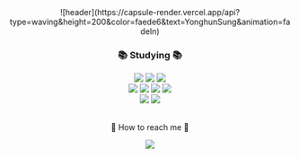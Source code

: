 <div align=center>
	![header](https://capsule-render.vercel.app/api?type=waving&height=200&color=faede6&text=YonghunSung&animation=fadeIn)
</div>

<div align=center>
	<h3>📚 Studying 📚</h3>
</div>
<div align="center">
	<img src="https://img.shields.io/badge/Java-007396?style=for-the-badge&logo=Conda-Forge&logoColor=white" />
	<img src ="https://img.shields.io/badge/Python-3776AB.svg?&style=for-the-badge&logo=Python&logoColor=white"/>
	<img src ="https://img.shields.io/badge/C-A8B9CC.svg?&style=for-the-badge&logo=C&logoColor=white"/>
	<br>
	<img src="https://img.shields.io/badge/HTML5-E34F26?style=for-the-badge&logo=HTML5&logoColor=white" />
	<img src="https://img.shields.io/badge/CSS3-1572B6?style=for-the-badge&logo=CSS3&logoColor=white" />
	<img src="https://img.shields.io/badge/JavaScript-F7DF1E?style=for-the-badge&logo=JavaScript&logoColor=white" />
	<img src="https://img.shields.io/badge/jQuery-0769AD?style=for-the-badge&logo=jQuery&logoColor=white" />
	<br>
	<img src="https://img.shields.io/badge/mysql-4479A1?style=for-the-badge&logo=mysql&logoColor=white">
	<img src="https://img.shields.io/badge/springboot-6DB33F?style=for-the-badge&logo=springboot&logoColor=white">
</div>

<br>
<div align=center>
	<p>🔔 How to reach me 🔔</p>
</div>
<div align=center>
	<a href="mailto:qsnm23@gmail.com">
	<img src="https://img.shields.io/badge/Mail-30B980?style=flat&logo=Gmail&logoColor=white" />
	</a>
</div>	

